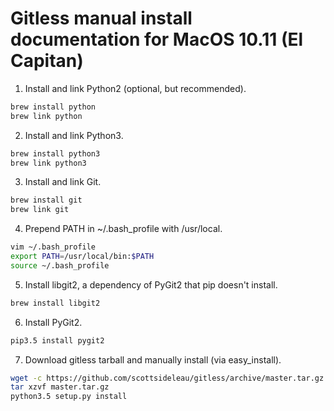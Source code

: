 # Gitless manual install documentation for MacOS 10.11 (El Capitan)

1. Install and link Python2 (optional, but recommended).
  ```bash
  brew install python
  brew link python
  ```
2. Install and link Python3.
  ```bash
  brew install python3
  brew link python3
  ```
3. Install and link Git.
  ```bash
  brew install git
  brew link git
  ```
4. Prepend PATH in ~/.bash_profile with /usr/local.
  ```bash
  vim ~/.bash_profile
  export PATH=/usr/local/bin:$PATH
  source ~/.bash_profile
  ```
5. Install libgit2, a dependency of PyGit2 that pip doesn't install.
  ```bash
  brew install libgit2
  ```
6. Install PyGit2.
  ```bash
  pip3.5 install pygit2
  ```
7. Download gitless tarball and manually install (via easy_install).
  ```bash
  wget -c https://github.com/scottsideleau/gitless/archive/master.tar.gz
  tar xzvf master.tar.gz
  python3.5 setup.py install
  ```
